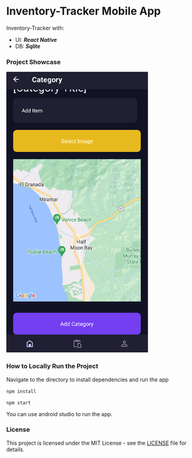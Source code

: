 # Inventory-Tracker Mobile App

Inventory-Tracker with:

- UI: **_React Native_**
- DB: **_Sqlite_**

### Project Showcase

[![Project Showcase](video/thumbnail.PNG)](video/showcase.mp4)

### How to Locally Run the Project

Navigate to the directory to install dependencies and run the app

```
npm install
```

```
npm start
```

You can use android studio to run the app.

### License

This project is licensed under the MIT License - see the [LICENSE](LICENSE) file for details.
